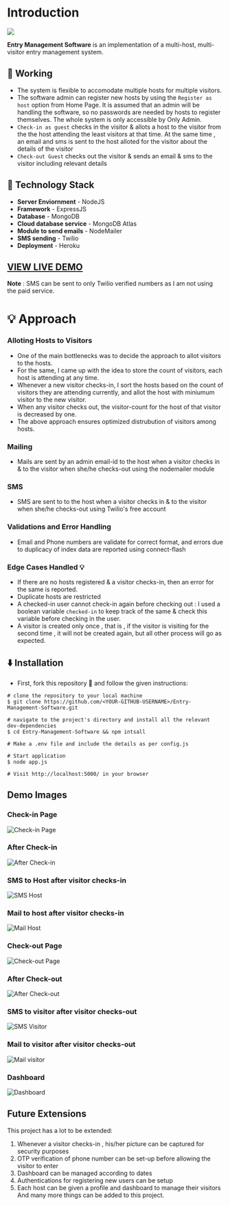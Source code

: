 # Introduction
![](https://github.com/Manvityagi/Entry-Management-Software/raw/master/images/EMS1.png)

**Entry Management Software** is an implementation of a multi-host, multi-visitor entry management system.
## 🔨  Working
  - The system is flexible to accomodate multiple hosts for multiple visitors. 
  - The software admin can register new hosts by using the ```Register as host``` option from Home Page. It is assumed that an admin will be handling the software, so no passwords are needed by hosts to register themselves. The whole system is only accessible by Only Admin. 
  - ```Check-in as guest``` checks in the visitor & allots a host to the visitor from the the host attending the least visitors at that time. At the same time , an email and sms is sent to the host alloted for the visitor about the details of the visitor
  - ```Check-out Guest``` checks out the visitor & sends an email & sms to the visitor including relevant details
  
## 🚧  Technology Stack
- **Server Enviornment** - NodeJS
- **Framework** - ExpressJS
- **Database** - MongoDB
- **Cloud database service** - MongoDB Atlas
- **Module to send emails** - NodeMailer
- **SMS sending** - Twilio
- **Deployment** - Heroku

## [VIEW LIVE DEMO](https://hidden-savannah-59110.herokuapp.com/)
**Note** : SMS can be sent to only Twilio verified numbers as I am not using the paid service.

# 💡 Approach
### Alloting Hosts to Visitors
 - One of the main bottlenecks was to decide the approach to allot visitors to the hosts.
 - For the same, I came up with the idea to store the count of visitors, each host is attending at any time.
 - Whenever a new visitor checks-in, I sort the hosts based on the count of visitors they are attending currently, and allot the host with miniumum visitor to the new visitor.
 - When any visitor checks out, the visitor-count for the host of that visitor is decreased by one.
 - The above approach ensures optimized distrubution of visitors among hosts.
 ### Mailing 
- Mails are sent by an admin email-id to the host when a visitor checks in & to the visitor when she/he checks-out using the nodemailer module
### SMS
- SMS are sent to to the host when a visitor checks in & to the visitor when she/he checks-out using Twilio's free account
### Validations and Error Handling
- Email and Phone numbers are validate for correct format, and errors due to duplicacy of index data are reported using connect-flash
### Edge Cases Handled 💡
- If there are no hosts registered & a visitor checks-in, then an error for the same is reported.
- Duplicate hosts are restricted
- A checked-in user cannot check-in again before checking out : I used a boolean variable ```checked-in``` to keep track of the same & check this variable before checking in the user.
- A visitor is created only once , that is , if the visitor is visiting for the second time , it will not be created again, but all other process will go as expected.



## ⬇️ Installation
 - First, fork this repository 🍴 and follow the given instructions:
 ```
 # clone the repository to your local machine
$ git clone https://github.com/<YOUR-GITHUB-USERNAME>/Entry-Management-Software.git

# navigate to the project's directory and install all the relevant dev-dependencies
$ cd Entry-Management-Software && npm intsall

# Make a .env file and include the details as per config.js 

# Start application
$ node app.js

# Visit http://localhost:5000/ in your browser
 ```
 
 ## Demo Images
 ### Check-in Page
 ![Check-in Page](https://github.com/Manvityagi/Entry-Management-Software/raw/master/images/checkin.png)
 ### After Check-in
 ![After Check-in](https://github.com/Manvityagi/Entry-Management-Software/raw/master/images/After_checkin.png)
 ### SMS to Host after visitor checks-in
 ![SMS Host](https://github.com/Manvityagi/Entry-Management-Software/raw/master/images/sms_host.png)
 ### Mail to host after visitor checks-in
 ![Mail Host](https://github.com/Manvityagi/Entry-Management-Software/raw/master/images/mail_host.png)
 ### Check-out Page
 ![Check-out Page](https://github.com/Manvityagi/Entry-Management-Software/raw/master/images/check_out.png)
 ### After Check-out
 ![After Check-out](https://github.com/Manvityagi/Entry-Management-Software/raw/master/images/after_checkout.png)
 ### SMS to visitor after visitor checks-out
 ![SMS Visitor](https://github.com/Manvityagi/Entry-Management-Software/raw/master/images/sms_visitor.png)
 ### Mail to visitor after visitor checks-out
 ![Mail visitor](https://github.com/Manvityagi/Entry-Management-Software/raw/master/images/mail_visitor.png)
 ### Dashboard
 ![Dashboard](https://github.com/Manvityagi/Entry-Management-Software/raw/master/images/dashboard.png)

  ## Future Extensions
  This project has a lot to be extended: 
  1. Whenever a visitor checks-in , his/her picture can be captured for security purposes
  2. OTP verification of phone number can be set-up before allowing the visitor to enter
  3. Dashboard can be managed according to dates 
  4. Authentications for registering new users can be setup
  5. Each host can be given a profile and dashboard to manage their visitors
And many more things can be added to this project. 




